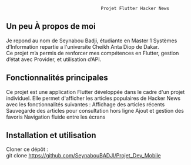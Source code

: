                                         Projet Flutter Hacker News
                                        
## Un peu À propos de moi
Je repond au nom de Seynabou Badji, étudiante en Master 1 Systèmes d’Information repartie a l'universite Cheikh Anta Diop de Dakar.  
Ce projet m’a permis de renforcer mes compétences en Flutter, gestion d’état avec Provider, et utilisation d’API.

## Fonctionnalités principales
Ce projet est une application Flutter développée dans le cadre d'un projet individuel.
Elle permet d'afficher les articles populaires de Hacker News avec les fonctionnalités suivantes :
  Affichage des articles récents
  Sauvegarde des articles pour consultation hors ligne
  Ajout et gestion des favoris
  Navigation fluide entre les écrans
  
  ## Installation et utilisation
Cloner ce dépôt :  
git clone https://github.com/SeynabouBADJI/Projet_Dev_Mobile
